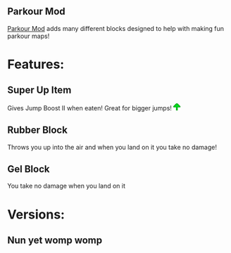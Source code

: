 Parkour Mod
---
[Parkour Mod](https://modrinth.com/project/Yk5GUpV9) adds many different blocks designed to help with making fun parkour maps!

# Features:

## Super Up Item
Gives Jump Boost II when eaten! Great for bigger jumps!
<img src="https://raw.githubusercontent.com/YelloIsTaken/parkour-mod/refs/heads/main/ParkourMod/parkourmod.png" alt="Super Up Item">
## Rubber Block
Throws you up into the air and when you land on it you take no damage!
## Gel Block
You take no damage when you land on it
# Versions:

## Nun yet womp womp
